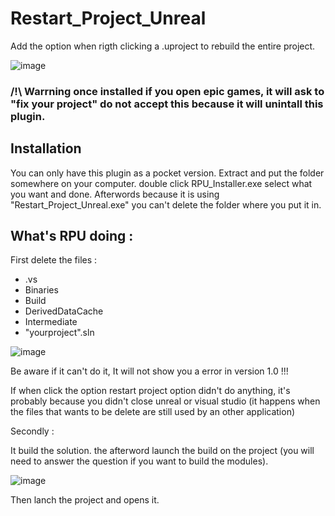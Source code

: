 # Restart_Project_Unreal
Add the option when rigth clicking a .uproject to rebuild the entire project.

![image](https://github.com/user-attachments/assets/4b55fd5f-c35c-45b7-a1d7-f5334187c1ed)

### /!\ Warrning once installed if you open epic games, it will ask to "fix your project" do not accept this because it will unintall this plugin.

## Installation
You can only have this plugin as a pocket version.
Extract and put the folder somewhere on your computer. double click RPU_Installer.exe select what you want and done.
Afterwords because it is using "Restart_Project_Unreal.exe" you can't delete the folder where you put it in.

## What's RPU doing :

First delete the files :
- .vs
- Binaries
- Build
- DerivedDataCache
- Intermediate
- "yourproject".sln

![image](https://github.com/user-attachments/assets/5823e82d-3d7c-4f12-be9c-b8f26617731d)

Be aware if it can't do it, It will not show you a error in version 1.0 !!!

If when click the option restart project option didn't do anything, it's probably because you didn't close unreal or visual studio (it happens when the files that wants to be delete are still used by an other application)


Secondly :

It build the solution.
the afterword launch the build on the project (you will need to answer the question if you want to build the modules).

![image](https://github.com/user-attachments/assets/93eec34c-2c78-471b-9d2b-d8d5a476e7ae)

Then lanch the project and opens it.
